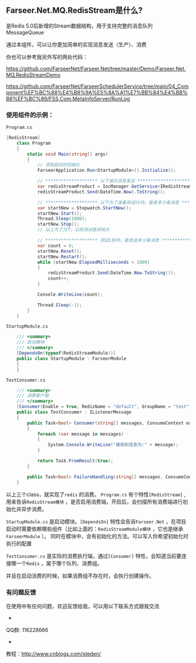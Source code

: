 ## Farseer.Net.MQ.RedisStream是什么?

是Redis
5.0后新增的Stream数据结构，用于支持完整的消息队列MessageQueue

通过本组件，可以让你更加简单的实现消息发送（生产）、消费

你也可以参考我另外写的两处代码：

https://github.com/FarseerNet/Farseer.Net/tree/master/Demo/Farseer.Net.MQ.RedisStreamDemo

https://github.com/FarseerNet/FarseerSchedulerService/tree/main/04_Component%EF%BC%88%E4%B8%9A%E5%8A%A1%E7%BB%84%E4%BB%B6%EF%BC%89/FSS.Com.MetaInfoServer/RunLog

### 使用组件的示例：

`Program.cs`

```c#
[RedisStream]
    class Program
    {
        static void Main(string[] args)
        {
            // 项目启动时初始化
            FarseerApplication.Run<StartupModule>().Initialize();

            // ******************** 以下演示消息发送 *********************
            var redisStreamProduct = IocManager.GetService<IRedisStreamProduct>("test");
            redisStreamProduct.Send(DateTime.Now).ToString();

            // ******************** 以下为了准备测试1S内，能发多少条消息 *********************
            var startNew = Stopwatch.StartNew();
            startNew.Start();
            Thread.Sleep(1000);
            startNew.Stop();
            // 以上为了JIT，以防测试差异较大

            // ******************** 测试1秒内，能发送多少条消息 *********************
            var count = 0;
            startNew.Reset();
            startNew.Restart();
            while (startNew.ElapsedMilliseconds < 1000)
            {
                redisStreamProduct.Send(DateTime.Now.ToString());
                count++;
            }

            Console.WriteLine(count);

            Thread.Sleep(-1);
        }
    }
```

`StartupModule.cs`

```c#
    /// <summary>
    /// 启动模块
    /// </summary>
    [DependsOn(typeof(RedisStreamModule))]
    public class StartupModule : FarseerModule
    {
    }
```

`TestConsumer.cs`

```c#
    /// <summary>
    /// 消费客户端
    /// </summary>
    [Consumer(Enable = true, RedisName = "default", GroupName = "test", QueueName = "test", PullCount = 2, ConsumeThreadNums = 1)]
    public class TestConsumer : IListenerMessage
    {
        public Task<bool> Consumer(string[] messages, ConsumeContext ea)
        {
            foreach (var message in messages)
            {
                System.Console.WriteLine("接收到信息为:" + message);
            }

            return Task.FromResult(true);
        }

        public Task<bool> FailureHandling(string[] messages, ConsumeContext ea) => throw new NotImplementedException();
    }
```

以上三个class，就实现了`redis`
的消费。
`Program.cs`
有个特性`[RedisStream]`
,用来告诉`RedisStream模块`
，是否启用消费端，开启后，会扫描所有消费端进行初始化并异步消费。

`StartupModule.cs`
是启动模块。`[DependsOn]`
特性会告诉`Farseer.Net`
，在项目启动时需要依赖哪些组件（比如上面的：`RedisStreamModule模块`
，它也是继承`FarseerModule`
）。
同时在模块中，会有初始化的方法。可以写入你希望初始化时执行的配置

`TestConsumer.cs`
是实际的消费执行端，通过`[Consumer]`
特性，会知道当前要连接哪一个`Redis`
，属于哪个队列、消费组。

并且在启动消费的时候，如果消费组不存在时，会执行创建操作。

### 有问题反馈

在使用中有任何问题，欢迎反馈给我，可以用以下联系方式跟我交流

*

QQ群:
116228666

*

教程：http://www.cnblogs.com/steden/